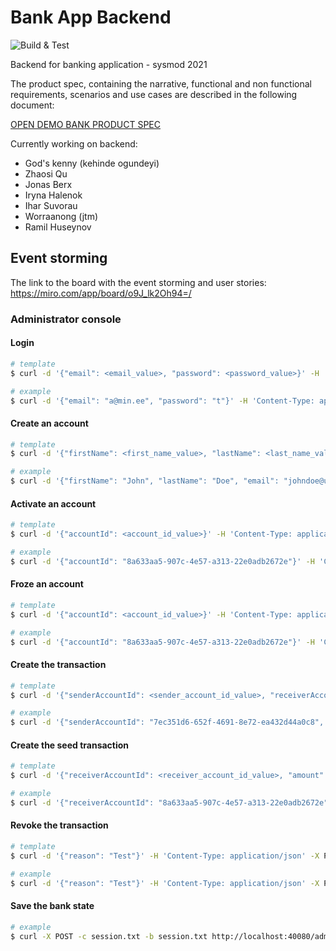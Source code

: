 # Bank App Backend

![Build & Test](https://github.com/Sysmod-2021/bankappbackend/actions/workflows/gradle.yml/badge.svg)

Backend for banking application - sysmod 2021

The product spec, containing the narrative, functional and non functional requirements, scenarios and use cases are described in the following document:

[OPEN DEMO BANK PRODUCT SPEC](https://docs.google.com/document/d/1AjevAXSdgcHC6yfwMc1QbsvFRuz3pfRowHIOu4XMXEU/edit?usp=sharing)


Currently working on backend:

- God's kenny (kehinde ogundeyi)
- Zhaosi Qu
- Jonas Berx
- Iryna Halenok
- Ihar Suvorau
- Worraanong (jtm)
- Ramil Huseynov

## Event storming

The link to the board with the event storming and user stories: https://miro.com/app/board/o9J_lk2Oh94=/


### Administrator console

#### Login

```bash
# template
$ curl -d '{"email": <email_value>, "password": <password_value>}' -H 'Content-Type: application/json' -X POST -c session.txt http://localhost:40080/authenticate

# example
$ curl -d '{"email": "a@min.ee", "password": "t"}' -H 'Content-Type: application/json' -X POST -c session.txt http://localhost:40080/authenticate
```

#### Create an account

```bash
# template
$ curl -d '{"firstName": <first_name_value>, "lastName": <last_name_value>, "email": <email_value>, "password": <password_value>, "amount": <amount_value>, "currency": <currency_value>}' -H 'Content-Type: application/json' -X POST -c session.txt -b session.txt http://localhost:40080/administrators/accounts/create

# example
$ curl -d '{"firstName": "John", "lastName": "Doe", "email": "johndoe@ut.ee", "password": "123", "amount": "40", "currency": "EUR"}' -H 'Content-Type: application/json' -X POST -c session.txt -b session.txt http://localhost:40080/administrators/accounts/create
```

#### Activate an account
```bash
# template
$ curl -d '{"accountId": <account_id_value>}' -H 'Content-Type: application/json' -X POST -c session.txt -b session.txt http://localhost:40080/administrators/accounts/active

# example
$ curl -d '{"accountId": "8a633aa5-907c-4e57-a313-22e0adb2672e"}' -H 'Content-Type: application/json' -X POST -c session.txt -b session.txt http://localhost:40080/administrators/accounts/active
```

#### Froze an account
```bash
# template
$ curl -d '{"accountId": <account_id_value>}' -H 'Content-Type: application/json' -X POST -c session.txt -b session.txt http://localhost:40080/administrators/accounts/frozen

# example
$ curl -d '{"accountId": "8a633aa5-907c-4e57-a313-22e0adb2672e"}' -H 'Content-Type: application/json' -X POST -c session.txt -b session.txt http://localhost:40080/administrators/accounts/frozen
```

#### Create the transaction 
```bash
# template
$ curl -d '{"senderAccountId": <sender_account_id_value>, "receiverAccountId": <receiver_account_id_value>, "amount": <amount_value>, "description": <description_value>}' -H 'Content-Type: application/json' -X POST -c session.txt -b session.txt http://localhost:40080/administrators/transactions/create

# example
$ curl -d '{"senderAccountId": "7ec351d6-652f-4691-8e72-ea432d44a0c8", "receiverAccountId": "8a633aa5-907c-4e57-a313-22e0adb2672e", "amount": "20", "description": "Test 20"}' -H 'Content-Type: application/json' -X POST -c session.txt -b session.txt http://localhost:40080/administrators/transactions/create
```

#### Create the seed transaction
```bash
# template
$ curl -d '{"receiverAccountId": <receiver_account_id_value>, "amount": <amount_value>, "description": <description_value>, , "currency": <currency_value>}' -H 'Content-Type: application/json' -X POST -c session.txt -b session.txt http://localhost:40080/administrators/transactions/seed

# example
$ curl -d '{"receiverAccountId": "8a633aa5-907c-4e57-a313-22e0adb2672e", "amount": "50", "description": "Seed Test 50", "currency": "EUR"}' -H 'Content-Type: application/json' -X POST -c session.txt -b session.txt http://localhost:40080/administrators/transactions/seed
```

#### Revoke the transaction

```bash
# template
$ curl -d '{"reason": "Test"}' -H 'Content-Type: application/json' -X PUT -c session.txt -b session.txt http://localhost:40080/administrators/transactions/<your_transactionId>/revocation

# example
$ curl -d '{"reason": "Test"}' -H 'Content-Type: application/json' -X PUT -c session.txt -b session.txt http://localhost:40080/administrators/transactions/8505bc03-81b8-47e4-8867-c2dce0fdb4e1/revocation
```

#### Save the bank state

```bash
# example
$ curl -X POST -c session.txt -b session.txt http://localhost:40080/administrators/bank/save
```
